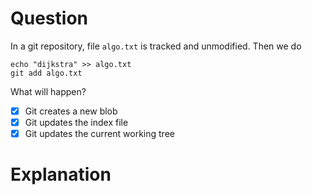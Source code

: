 # Question
In a git repository, file `algo.txt` is tracked and unmodified.
Then we do
```
echo "dijkstra" >> algo.txt
git add algo.txt
```

What will happen?
- [x] Git creates a new blob 
- [x] Git updates the index file
- [x] Git updates the current working tree

# Explanation
